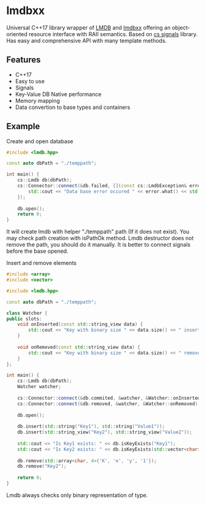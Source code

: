 # lmdbxx
Universal C++17 library wrapper of [LMDB](https://github.com/LMDB/lmdb) and [lmdbxx](https://github.com/drycpp/lmdbxx) offering an object-oriented resource interface with RAII semantics. Based on [cs signals](https://github.com/Instand/cs) library. Has easy and comprehensive API with many template methods.

## Features

- C++17
- Easy to use
- Signals
- Key-Value DB Native performance
- Memory mapping
- Data convertion to base types and containers

## Example

Create and open database
```cpp
#include <lmdb.hpp>

const auto dbPath = "./temppath";

int main() {
    cs::Lmdb db(dbPath);
    cs::Connector::connect(&db.failed, [](const cs::LmdbException& error){
        std::cout << "Data base error occured " << error.what() << std::endl;
    });
    
    db.open();    
    return 0;
}
```
It will create lmdb with helper "./temppath" path (If it does not exist).
You may check path creation with isPathOk method. Lmdb destructor does not remove the path, you should do it manually.
It is better to connect signals before the base opened.

Insert and remove elements
```cpp
#include <array>
#include <vector>

#include <lmdb.hpp>

const auto dbPath = "./temppath";

class Watcher {
public slots:
    void onInserted(const std::string_view data) {
        std::cout << "Key with binary size " << data.size() << " inserted\n";
    }
    
    void onRemoved(const std::string_view data) {
        std::cout << "Key with binary size " << data.size() << " removed\n";
    }
};

int main() {
    cs::Lmdb db(dbPath);
    Watcher watcher;
    
    cs::Connector::connect(&db.commited, &watcher, &Watcher::onInserted);
    cs::Connector::connect(&db.removed, &watcher, &Watcher::onRemoved);
    
    db.open();
    
    db.insert(std::string("Key1"), std::string("Value1"));
    db.insert(std::string_view("Key2"), std::string_view("Value2"));
    
    std::cout << "Is Key1 exists: " << db.isKeyExists("Key1");
    std::cout << "Is Key2 exists: " << db.isKeyExists(std::vector<char>{'K', 'e', 'y', '2'});
    
    db.remove(std::array<char, 4>{'K', 'e', 'y', '1'});
    db.remove("Key2");
    
    return 0;
}
```
Lmdb always checks only binary representation of type.
